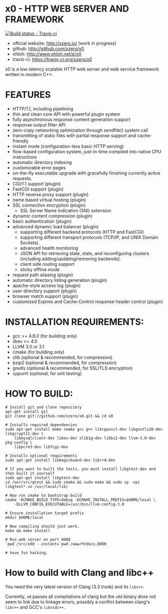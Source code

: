 # x0 - HTTP WEB SERVER AND FRAMEWORK

[ ![Build status - Travis-ci](https://secure.travis-ci.org/xzero/x0.png) ](http://travis-ci.org/xzero/x0)

- official website: http://xzero.io/ (work in progress)
- github: http://github.com/xzero/x0
- ohloh: http://www.ohloh.net/p/x0
- travis-ci: https://travis-ci.org/xzero/x0

x0 is a low-latency scalable HTTP web server and web service framework
written in modern C++.

# FEATURES

- HTTP/1.1, including pipelining
- thin and clean core API with powerful plugin system
- fully asynchronous response content generation support
- response output filter API
- zero-copy networking optimization through sendfile() system call
- transmitting of static files with partial response support and cache-friendly
- instant mode (configuration-less basic HTTP serving)
- flow-based configuration system, just-in-time compiled into native CPU instructions
- automatic directory indexing
- customizable error pages
- on-the-fly executable upgrade with gracefully finishing currently active requests.
- CGI/1.1 support (plugin)
- FastCGI support (plugin)
- HTTP reverse proxy support (plugin)
- name based virtual hosting (plugin)
- SSL connection encryption (plugin)
  - SSL Server Name Indication (SNI) extension
- dynamic content compression (plugin)
- basic authentication (plugin)
- advanced dynamic load balancer (plugin)
  - supporting different backend protocols (HTTP and FastCGI)
  - supporting different transport protocols (TCP/IP, and UNIX Domain Sockets).
  - advanced health monitoring
  - JSON API for retrieving state, stats,
    and reconfiguring clusters (including adding/updating/removing backends).
  - client side routing support
  - sticky offline mode
- request path aliasing (plugin)
- automatic directory listing generation (plugin)
- apache-style access log (plugin)
- user-directory support (plugin)
- browser match support (plugin)
- customized Expires and Cache-Control response header control (plugin)

# INSTALLATION REQUIREMENTS:

- gcc >= 4.6.0 (for building only)
- libev >= 4.0
- LLVM 3.0 or 3.1
- cmake (for building only)
- zlib (optional & recommended, for compression)
- bzip2 (optional & recommended, for compression)
- gnutls (optional & recommended, for SSL/TLS encryption)
- cppunit (optional, for unit testing)

# HOW TO BUILD:

    # Install git and clone repository
    apt-get install git
    git clone git://github.com/xzero/x0.git && cd x0
    
    # Installs required dependencies
    sudo apt-get install make cmake gcc g++ libcppunit-dev libgnutls28-dev libgcrypt11-dev \
        libmysqlclient-dev libev-dev zlib1g-dev libbz2-dev llvm-3.0-dev pkg-config \
        libpcre3-dev libfcgi-dev
    
    # Installs optional requirements
    sudo apt-get install libmagickwand-dev librrd-dev

    # If you want to built the tests, you must install libgtest-dev and then built it yourself
    sudo apt-get install libgtest-dev
    cd /usr/src/gtest && sudo cmake && sudo make && sudo cp -vpi libgtest*.so /usr/local/lib/
    
    # Now run cmake to bootstrap build
    cmake -DCMAKE_BUILD_TYPE=debug -DCMAKE_INSTALL_PREFIX=$HOME/local \
        -DLLVM_CONFIG_EXECUTABLE=/usr/bin/llvm-config-3.0
    
    # Ensure installation target prefix
    mkdir $HOME/local
    
    # Now compiling should just work.
    make && make install
    
    # Run web server on port 8080
    `pwd`/src/x0d --instant=`pwd`/www/htdocs,8080

    # have fun hacking.

# How to build with Clang and libc++

You need the very latest version of Clang (3.3 trunk) and its `libc++`.

Currently, `x0` passes all compilations of clang but the `x0d` binary
does not seem to link due to linkage errors, possibly a conflict
between clang's `libc++` and GCC's `libstdc++`.
